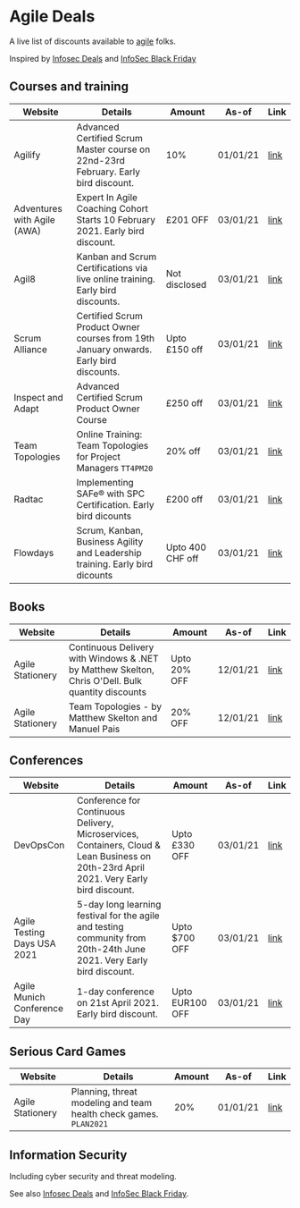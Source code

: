 # Agile Deals

A live list of discounts available to [agile](https://agilemanifesto.org/) folks.

Inspired by [Infosec Deals](https://github.com/instadoodledavid/Infosec-Deals-2020) and [InfoSec Black Friday](https://github.com/0x90n/InfoSec-Black-Friday)

## Courses and training

| Website | Details | Amount | As-of | Link |
| ------- | ------- | ---- | ----- | ---- |
| Agilify |Advanced Certified Scrum Master course on 22nd-23rd February. Early bird discount.  | 10% | 01/01/21 | [link](https://www.agilify.co.uk/events/advanced-certified-scrum-master-online-february-2021/) |
| Adventures with Agile (AWA) |Expert In Agile Coaching Cohort Starts 10 February 2021. Early bird discount.  | £201 OFF | 03/01/21 | [link](https://www.adventureswithagile.com/course/agile-coaching-ice-ac-expert-cohort-program/#APPLY/) |
| Agil8 |Kanban and Scrum Certifications via live online training. Early bird discounts.  | Not disclosed | 03/01/21 | [link](https://www.agil8.com/) |
| Scrum Alliance |Certified Scrum Product Owner courses from 19th January onwards. Early bird discounts.  | Upto £150 off | 03/01/21 | [link](https://www.scrumalliance.org/courses-events/search?ctyp=Cspo&vo=true&cnty=GB&rad=30&tz=my&pg=1/) |
| Inspect and Adapt |Advanced Certified Scrum Product Owner Course | £250 off | 03/01/21 | [link](https://www.inspectandadapt.com/product/advanced-certified-product-owner-a-cspo/) |
| Team Topologies |Online Training: Team Topologies for Project Managers `TT4PM20`| 20% off | 03/01/21 | [link](https://teamtopologies.com/training-and-workshops/online-training-team-topologies-for-project-managers-via-pmi/) |
| Radtac |Implementing SAFe® with SPC Certification. Early bird dicounts| £200 off | 03/01/21 | [link](https://www.radtac.com/training/scaling/safe/implementing-safe-with-spc-certification/?event_id=12346&utm_campaign=UK%20public%20training%20promotion&utm_content=149728035&utm_medium=social&utm_source=twitter&hss_channel=tw-196559838/) |
| Flowdays |Scrum, Kanban, Business Agility and Leadership training. Early bird dicounts| Upto 400 CHF off | 03/01/21 | [link](https://flowdays.net/de/trainings/trainings-alle/) 

## Books

| Website | Details | Amount | As-of | Link |
| ------- | ------- | ---- | ----- | ---- |
| Agile Stationery |Continuous Delivery with Windows & .NET by Matthew Skelton, Chris O'Dell. Bulk quantity discounts | Upto 20% OFF | 12/01/21 | [link](https://agilestationery.co.uk/products/continuous-delivery-with-windows-net-by-matthew-skelton-chris-odell/) |
| Agile Stationery |Team Topologies - by Matthew Skelton and Manuel Pais | 20% OFF | 12/01/21 | [link](https://agilestationery.co.uk/products/team-topologies-book/) |

## Conferences

| Website | Details | Amount | As-of | Link |
| ------- | ------- | ---- | ----- | ---- |
| DevOpsCon |Conference for Continuous Delivery, Microservices, Containers, Cloud & Lean Business on 20th-23rd April 2021. Very Early bird discount.  | Upto £330 OFF | 03/01/21 | [link](https://devopscon.io/london/tickets-london/?go=ok/) |
| Agile Testing Days USA 2021 |5-day long learning festival for the agile and testing community from 20th-24th June 2021. Very Early bird discount.  | Upto $700 OFF | 03/01/21 | [link](https://agiletestingdays.us/register/) |
| Agile Munich Conference Day |1-day conference on 21st April 2021. Early bird discount.  | Upto EUR100 OFF | 03/01/21 | [link](https://www.agilemunich.com//) |

## Serious Card Games

| Website | Details | Amount | As-of | Link |
| ------- | ------- | ---- | ----- | ---- |
| Agile Stationery | Planning, threat modeling and team health check games. `PLAN2021`  | 20% | 01/01/21 | [link](https://agilestationery.co.uk/pages/planning-tools-for-software-delivery) |

## Information Security

Including cyber security and threat modeling.

See also [Infosec Deals](https://github.com/instadoodledavid/Infosec-Deals-2020) and [InfoSec Black Friday](https://github.com/0x90n/InfoSec-Black-Friday).
